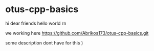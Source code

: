 # otus-cpp-basics
hi dear friends
hello world rn

we working here
https://github.com/Abrikos173/otus-cpp-basics.git

some description dont have for this )
